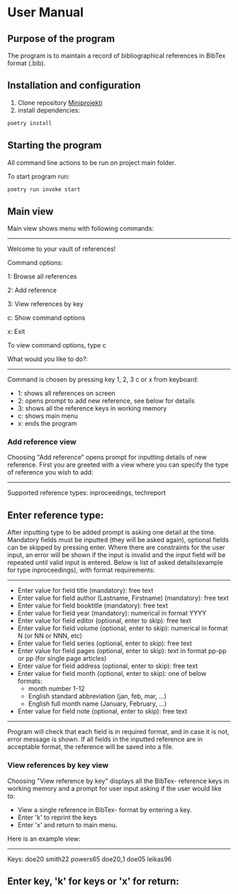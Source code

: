 # User Manual

## Purpose of the program

The program is to maintain a record of bibliographical references in BibTex format (.bib).

## Installation and configuration

1. Clone repository [Miniprojekti](https://github.com/eepek/miniprojekti)
2. install dependencies:

```bash
poetry install
```

## Starting the program

All command line actions to be run on project main folder.

To start program run:

```bash
poetry run invoke start
```

## Main view

Main view shows menu with following commands:

---

Welcome to your vault of references!

Command options:

1: Browse all references

2: Add reference

3: View references by key

c: Show command options

x: Exit

To view command options, type c

What would you like to do?:

---

Command is chosen by pressing key 1, 2, 3 c or x from keyboard:

- 1: shows all references on screen
- 2: opens prompt to add new reference, see below for details
- 3: shows all the reference keys in working memory
- c: shows main menu
- x: ends the program

### Add reference view

Choosing "Add reference" opens prompt for inputting details of new reference. First you are greeted with a view where you can specify the type of reference you wish to add:

---
Supported reference types:
inproceedings, techreport

Enter reference type:
---

After inputting type to be added prompt is asking one detail at the time. Mandatory fields must be inputted (they will be asked again), optional fields can be skipped by pressing enter. Where there are constraints for the user input, an error will be shown if the input is invalid and the input field will be repeated until valid input is entered. Below is list of asked details(example for type inproceedings), with format requirements:

---
- Enter value for field title (mandatory): free text
- Enter value for field author (Lastname, Firstname) (mandatory): free text
- Enter value for field booktitle (mandatory): free text
- Enter value for field year (mandatory): numerical in format YYYY
- Enter value for field editor (optional, enter to skip): free text
- Enter value for field volume (optional, enter to skip): numerical in format N (or NN or NNN, etc)
- Enter value for field series (optional, enter to skip): free text
- Enter value for field pages (optional, enter to skip): text in format pp-pp or pp (for single page articles)
- Enter value for field address (optional, enter to skip): free text
- Enter value for field month (optional, enter to skip): one of below formats:
  - month number 1-12
  - English standard abbreviation (jan, feb, mar, ...)
  - English full month name (January, February, ...)
- Enter value for field note (optional, enter to skip): free text
---

Program will check that each field is in required format, and in case it is not, error message is shown. If all fields in the inputted reference are in acceptable format, the reference will be saved into a file.

### View references by key view

Choosing "View reference by key" displays all the BibTex- reference keys in working memory and a prompt for user input asking if the user would like to:
- View a single reference in BibTex- format by entering a key.
- Enter 'k' to reprint the keys
- Enter 'x' and return to main menu.

Here is an example view:

---
Keys:
   doe20
   smith22
   powers65
   doe20_1
   doe05
   leikas96

Enter key, 'k' for keys or 'x' for return:
---
